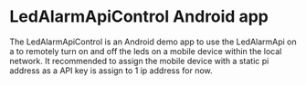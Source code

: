 # LedAlarmApiControl Android app
The LedAlarmApiControl is an Android demo app to use the LedAlarmApi on a to remotely turn on and off the leds on a mobile device within the local network.
It recommended to assign the mobile device with a static pi address as a API key is assign to 1 ip address for now.
